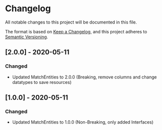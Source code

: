 # Changelog
All notable changes to this project will be documented in this file.

The format is based on [Keep a Changelog](https://keepachangelog.com/en/1.0.0/),
and this project adheres to [Semantic Versioning](https://semver.org/spec/v2.0.0.html).

## [2.0.0] - 2020-05-11
### Changed
- Updated MatchEntities to 2.0.0 (Breaking, remove columns and change datatypes to save resources)

## [1.0.0] - 2020-05-11
### Changed
- Updated MatchEntities to 1.0.0 (Non-Breaking, only added Interfaces)
